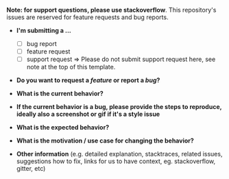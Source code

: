 **Note: for support questions, please use stackoverflow**. This repository's issues are reserved for feature requests and bug reports.

* **I'm submitting a ...**
  - [ ] bug report
  - [ ] feature request
  - [ ] support request => Please do not submit support request here, see note at the top of this template.

* **Do you want to request a *feature* or report a *bug*?**

* **What is the current behavior?**

* **If the current behavior is a bug, please provide the steps to reproduce, ideally also a screenshot or gif if it's a style issue**

* **What is the expected behavior?**

* **What is the motivation / use case for changing the behavior?**

* **Other information** (e.g. detailed explanation, stacktraces, related issues, suggestions how to fix, links for us to have context, eg. stackoverflow, gitter, etc)
